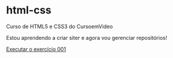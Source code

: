# html-css
 Curso de HTML5 e CSS3 do CursoemVideo

 Estou aprendendo a criar siter e agora vou gerenciar repositórios!

 <a href = "https://thamirisalbuquerque.github.io/html-css/modulo1/ex001/index.html"> Executar o exercício 001</a>
